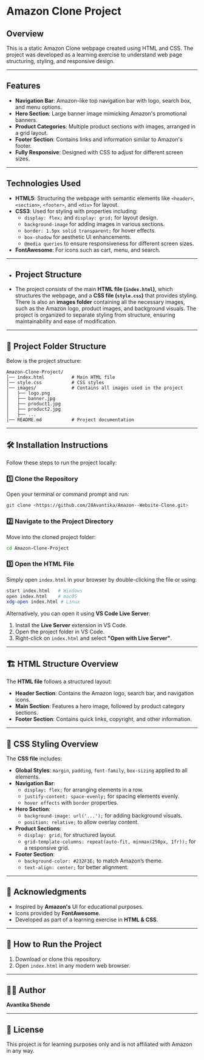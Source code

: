 # Amazon Clone Project

## Overview
This is a static Amazon Clone webpage created using HTML and CSS. The project was developed as a learning exercise to understand web page structuring, styling, and responsive design.

---

## Features
- **Navigation Bar**: Amazon-like top navigation bar with logo, search box, and menu options.
- **Hero Section**: Large banner image mimicking Amazon's promotional banners.
- **Product Categories**: Multiple product sections with images, arranged in a grid layout.
- **Footer Section**: Contains links and information similar to Amazon's footer.
- **Fully Responsive**: Designed with CSS to adjust for different screen sizes.

---

## Technologies Used
- **HTML5**: Structuring the webpage with semantic elements like ``<header>``, ``<section>``, ``<footer>``, and ``<div>`` for layout.
- **CSS3**: Used for styling with properties including:
  - ``display: flex;`` and ``display: grid;`` for layout design.
  - ``background-image`` for adding images in various sections.
  - ``border: 1.5px solid transparent;`` for hover effects.
  - ``box-shadow`` for aesthetic UI enhancements.
  - ``@media queries`` to ensure responsiveness for different screen sizes.
- **FontAwesome**: For icons such as cart, menu, and search.
---

- ## Project Structure
- The project consists of the main **HTML file (``index.html``)**, which structures the webpage, and a **CSS file (``style.css``)** that provides styling. There is also an **images folder** containing all the necessary images, such as the Amazon logo, product images, and background visuals. The project is organized to separate styling from structure, ensuring maintainability and ease of modification.

---

## 📂 Project Folder Structure
Below is the project structure:

```
Amazon-Clone-Project/
│── index.html          # Main HTML file
│── style.css           # CSS styles
│── images/             # Contains all images used in the project
│   ├── logo.png
│   ├── banner.jpg
│   ├── product1.jpg
│   ├── product2.jpg
│   ├── ...
│── README.md           # Project documentation
```

---

## 🛠️ Installation Instructions
Follow these steps to run the project locally:

### 1️⃣ Clone the Repository
Open your terminal or command prompt and run:

```sh
git clone <https://github.com/28Avantika/Amazon--Website-Clone.git>
```

### 2️⃣ Navigate to the Project Directory
Move into the cloned project folder:

```sh
cd Amazon-Clone-Project
```

### 3️⃣ Open the HTML File
Simply open `index.html` in your browser by double-clicking the file or using:

```sh
start index.html   # Windows
open index.html    # macOS
xdg-open index.html # Linux
```
Alternatively, you can open it using **VS Code Live Server**:
1. Install the **Live Server** extension in VS Code.
2. Open the project folder in VS Code.
3. Right-click on `index.html` and select **"Open with Live Server"**.

---


## 🏗️ HTML Structure Overview
The **HTML file** follows a structured layout:
- **Header Section**: Contains the Amazon logo, search bar, and navigation icons.
- **Main Section**: Features a hero image, followed by product category sections.
- **Footer Section**: Contains quick links, copyright, and other information.

---


## 🎨 CSS Styling Overview
The **CSS file** includes:
- **Global Styles**: `margin`, `padding`, `font-family`, `box-sizing` applied to all elements.
- **Navigation Bar**:
  - `display: flex;` for arranging elements in a row.
  - `justify-content: space-evenly;` for spacing elements evenly.
  - `hover effects` with `border` properties.
- **Hero Section**:
  - `background-image: url('...');` for adding background visuals.
  - `position: relative;` to allow overlay content.
- **Product Sections**:
  - `display: grid;` for structured layout.
  - `grid-template-columns: repeat(auto-fit, minmax(250px, 1fr));` for a responsive grid.
- **Footer Section**:
  - `background-color: #232F3E;` to match Amazon’s theme.
  - `text-align: center;` for better alignment.

---

## 🙏 Acknowledgments
- Inspired by **Amazon's** UI for educational purposes.
- Icons provided by **FontAwesome**.
- Developed as part of a learning exercise in **HTML & CSS**.

---

## 🚀 How to Run the Project
1. Download or clone this repository.
2. Open `index.html` in any modern web browser.

---

## 👩‍💻 Author
**Avantika Shende**

---

## 📜 License
This project is for learning purposes only and is not affiliated with Amazon in any way.
